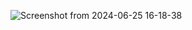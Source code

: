 ![Screenshot from 2024-06-25 16-18-38](https://github.com/shashank5690/bookingform/assets/173778959/a6c1bd60-52d7-47b5-9beb-23debb7e4806)

